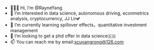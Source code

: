 - 💁🏼‍♀️ Hi, I’m @RayneYang
- 🥰 I’m interested in data science, autonomous driving, econmetrics analysis, cryptocurrency, JJ Lin💕
- 🌱 I’m currently learning spillover effects，quantitative investment management
- 💞 I’m looking to get a phd offer in data science🇸🇬 
- 📫 You can reach me by email:scuyangrong@126.com

<!---
RayneYang/RayneYang is a ✨ special ✨ repository because its `README.md` (this file) appears on your GitHub profile.
You can click the Preview link to take a look at your changes.
--->

